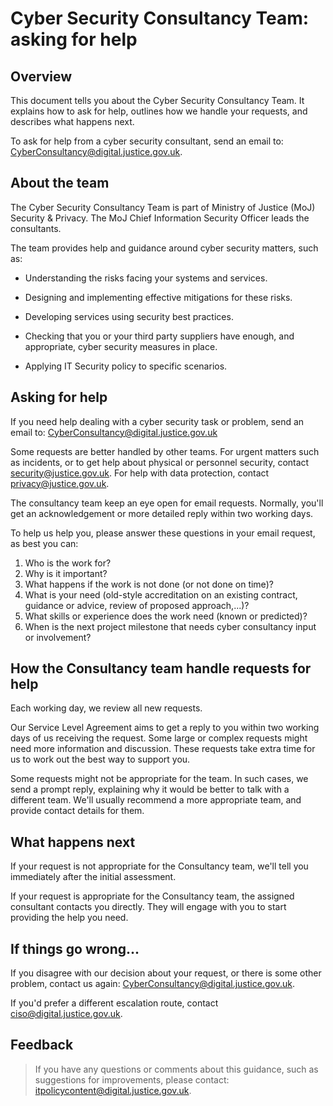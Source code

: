 # Cyber Security Consultancy Team: asking for help

## Overview

This document tells you about the Cyber Security Consultancy Team. It explains how to ask for help, outlines how we handle your requests, and describes what happens next.

To ask for help from a cyber security consultant, send an email to: [CyberConsultancy@digital.justice.gov.uk](mailto:CyberConsultancy@digital.justice.gov.uk).

## About the team

The Cyber Security Consultancy Team is part of Ministry of Justice \(MoJ\) Security & Privacy. The MoJ Chief Information Security Officer leads the consultants.

The team provides help and guidance around cyber security matters, such as:

-   Understanding the risks facing your systems and services.

-   Designing and implementing effective mitigations for these risks.

-   Developing services using security best practices.

-   Checking that you or your third party suppliers have enough, and appropriate, cyber security measures in place.

-   Applying IT Security policy to specific scenarios.


## Asking for help

If you need help dealing with a cyber security task or problem, send an email to: [CyberConsultancy@digital.justice.gov.uk](mailto:CyberConsultancy@digital.justice.gov.uk)

Some requests are better handled by other teams. For urgent matters such as incidents, or to get help about physical or personnel security, contact [security@justice.gov.uk](mailto:security@justice.gov.uk). For help with data protection, contact [privacy@justice.gov.uk](mailto:privacy@justice.gov.uk).

The consultancy team keep an eye open for email requests. Normally, you'll get an acknowledgement or more detailed reply within two working days.

To help us help you, please answer these questions in your email request, as best you can:

1.  Who is the work for?
2.  Why is it important?
3.  What happens if the work is not done \(or not done on time\)?
4.  What is your need \(old-style accreditation on an existing contract, guidance or advice, review of proposed approach,...\)?
5.  What skills or experience does the work need \(known or predicted\)?
6.  When is the next project milestone that needs cyber consultancy input or involvement?

## How the Consultancy team handle requests for help

Each working day, we review all new requests.

Our Service Level Agreement aims to get a reply to you within two working days of us receiving the request. Some large or complex requests might need more information and discussion. These requests take extra time for us to work out the best way to support you.

Some requests might not be appropriate for the team. In such cases, we send a prompt reply, explaining why it would be better to talk with a different team. We'll usually recommend a more appropriate team, and provide contact details for them.

## What happens next

If your request is not appropriate for the Consultancy team, we'll tell you immediately after the initial assessment.

If your request is appropriate for the Consultancy team, the assigned consultant contacts you directly. They will engage with you to start providing the help you need.

## If things go wrong...

If you disagree with our decision about your request, or there is some other problem, contact us again: [CyberConsultancy@digital.justice.gov.uk](mailto:CyberConsultancy@digital.justice.gov.uk).

If you'd prefer a different escalation route, contact [ciso@digital.justice.gov.uk](mailto:ciso@digital.justice.gov.uk).

## Feedback

> If you have any questions or comments about this guidance, such as suggestions for improvements, please contact: [itpolicycontent@digital.justice.gov.uk](mailto:itpolicycontent@digital.justice.gov.uk).

